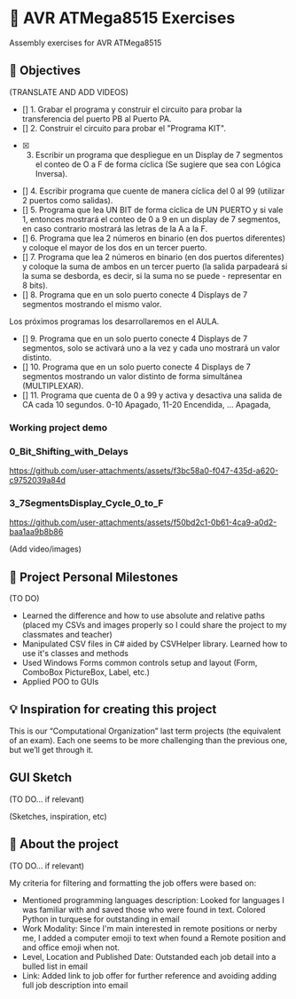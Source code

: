 # 👻 AVR ATMega8515 Exercises

Assembly exercises for AVR ATMega8515

## 🎯 Objectives

(TRANSLATE AND ADD VIDEOS)

- [] 1. Grabar el programa y construir el circuito para probar la transferencia del puerto PB al Puerto PA.
- [] 2. Construir el circuito para probar el "Programa KIT".
- [X] 3. Escribir un programa que despliegue en un Display de 7 segmentos el conteo de O a F de forma cíclica (Se sugiere que sea con Lógica Inversa).
- [] 4. Escribir programa que cuente de manera cíclica del 0 al 99 (utilizar 2 puertos
como salidas).
- [] 5. Programa que lea UN BIT de forma cíclica de UN PUERTO y si vale 1, entonces mostrará el conteo de 0 a 9 en un display de 7 segmentos, en caso contrario
mostrará las letras de la A a la F.
- [] 6. Programa que lea 2 números en binario (en dos puertos diferentes) y coloque el mayor de los dos en un tercer puerto.
- [] 7. Programa que lea 2 números en binario (en dos puertos diferentes) y coloque la suma de ambos en un tercer puerto (la salida parpadeará si la suma se desborda, es decir, si la suma no se puede - representar en 8 bits).
- [] 8. Programa que en un solo puerto conecte 4 Displays de 7 segmentos mostrando
el mismo valor.

Los próximos programas los desarrollaremos en el AULA.

- [] 9. Programa que en un solo puerto conecte 4 Displays de 7 segmentos, solo se activará uno a la vez y cada uno mostrará un valor distinto.
- [] 10. Programa que en un solo puerto conecte 4 Displays de 7 segmentos mostrando un valor distinto de forma simultánea (MULTIPLEXAR).
- [] 11. Programa que cuenta de 0 a 99 y activa y desactiva una salida de CA cada 10 segundos. 0-10 Apagado, 11-20 Encendida, ... Apagada,

### Working project demo

### 0_Bit_Shifting_with_Delays
https://github.com/user-attachments/assets/f3bc58a0-f047-435d-a620-c9752039a84d

### 3_7SegmentsDisplay_Cycle_0_to_F
https://github.com/user-attachments/assets/f50bd2c1-0b61-4ca9-a0d2-baa1aa9b8b86



(Add video/images)

## 🙌 Project Personal Milestones

(TO DO)

- Learned the difference and how to use absolute and relative paths (placed my CSVs and images properly so I could share the project to my classmates and teacher)
- Manipulated CSV files in C# aided by CSVHelper library. Learned how to use it's classes and methods
- Used Windows Forms common controls setup and layout (Form, ComboBox PictureBox, Label, etc.)
- Applied POO to GUIs

## 💡 Inspiration for creating this project

This is our “Computational Organization” last term projects (the equivalent of an exam). Each one seems to be more challenging than the previous one, but we’ll get through it.

## GUI Sketch

(TO DO… if relevant)

(Sketches, inspiration, etc)

## 👀 About the project

(TO DO… if relevant)

My criteria for filtering and formatting the job offers were based on:

- Mentioned programming languages description: Looked for languages I was familiar with and saved those who were found in text. Colored Python in turquese for outstanding in email
- Work Modality: Since I'm main interested in remote positions or nerby me, I added a computer emoji to text when found a Remote position and and office emoji when not.
- Level, Location and Published Date: Outstanded each job detail into a bulled list in email
- Link: Added link to job offer for further reference and avoiding adding full job description into email
